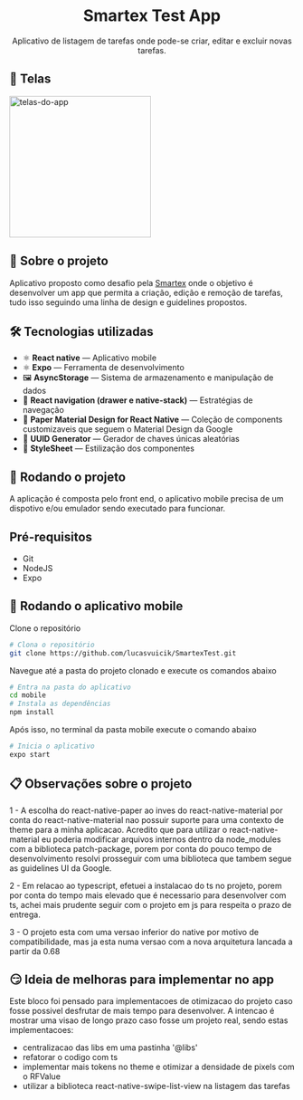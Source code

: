 <h1 align="center">
Smartex Test App
</h1>

<p align="center">Aplicativo de listagem de tarefas onde pode-se criar, editar e excluir novas tarefas.</p>

## 🎨 Telas

<img width="250px" src="telas.gif" alt="telas-do-app">

## 📃 Sobre o projeto

Aplicativo proposto como desafio pela <a href="https://www.smartex.ai/" target="_blank">Smartex</a> onde o objetivo é desenvolver um app que permita a criação, edição e remoção de tarefas, tudo isso seguindo uma linha de design e guidelines propostos.

## 🛠 Tecnologias utilizadas

- ⚛️ **React native** — Aplicativo mobile
- ⚛️ **Expo** — Ferramenta de desenvolvimento
- 🖼 **AsyncStorage** — Sistema de armazenamento e manipulação de dados
- 🧭 **React navigation (drawer e native-stack)** — Estratégias de navegação
- 🎨 **Paper Material Design for React Native** — Coleção de components customizaveis que seguem o Material Design da Google
- 📱 **UUID Generator** — Gerador de chaves únicas aleatórias
- 💅 **StyleSheet** — Estilização dos componentes

## 🚀 Rodando o projeto

A aplicação é composta pelo front end, o aplicativo mobile precisa de um dispotivo e/ou emulador sendo executado para funcionar.

## Pré-requisitos

- Git
- NodeJS
- Expo

## 📱 Rodando o aplicativo mobile

Clone o repositório

```bash
# Clona o repositório
git clone https://github.com/lucasvuicik/SmartexTest.git
```

Navegue até a pasta do projeto clonado e execute os comandos abaixo

```bash
# Entra na pasta do aplicativo
cd mobile
# Instala as dependências
npm install
```

Após isso, no terminal da pasta mobile execute o comando abaixo

```bash
# Inicia o aplicativo
expo start
```

## 📋 Observações sobre o projeto
1 - A escolha do react-native-paper ao inves do react-native-material por conta do react-native-material nao possuir suporte para uma contexto de theme para a minha aplicacao. Acredito que para utilizar o react-native-material eu poderia modificar arquivos internos dentro da node_modules com a biblioteca patch-package, porem por conta do pouco tempo de desenvolvimento resolvi prosseguir com uma biblioteca que tambem segue as guidelines UI da Google.

2 - Em relacao ao typescript, efetuei a instalacao do ts no projeto, porem por conta do tempo mais elevado que é necessario para desenvolver com ts, achei mais prudente seguir com o projeto em js para respeita o prazo de entrega.

3 - O projeto esta com uma versao inferior do native por motivo de compatibilidade, mas ja esta numa versao com a nova arquitetura lancada a partir da 0.68

## 😏 Ideia de melhoras para implementar no app
Este bloco foi pensado para implementacoes de otimizacao do projeto caso fosse possivel desfrutar de mais tempo para desenvolver. A intencao é mostrar uma visao de longo prazo caso fosse um projeto real, sendo estas implementacoes:
- centralizacao das libs em uma pastinha '@libs'
- refatorar o codigo com ts
- implementar mais tokens no theme e otimizar a densidade de pixels com o RFValue
- utilizar a biblioteca react-native-swipe-list-view na listagem das tarefas
